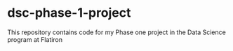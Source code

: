 # dsc-phase-1-project
This repository contains code for my Phase one project in the Data Science program at Flatiron
